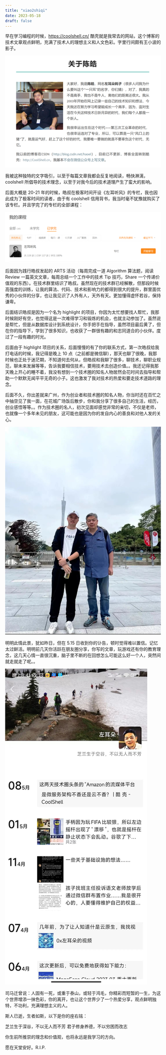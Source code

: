 ```yaml
--- 
title: "xiao2shiqi"
date: 2023-05-18
draft: false
---
```

早在学习编程的时候，https://coolshell.cn/ 酷壳就是我常去的网站，这个博客的技术文章观点鲜明，充满了技术人的理想主义和人文色彩。字里行间颇有王小波的影子。

![图片](./images/640.png)

我被这种独特的文字吸引，以至于每篇文章我都会反复地阅读，畅快淋漓，coolshell 所倡导的技术理念，以至于对我今后的技术道理产生了蛮大的影响。

后面大概是 20-21 年的时候，皓叔在极客时间开设《左耳听风》的专栏，我也因此成为了极客时间的读者，由于有 coolshell 信用背书，我当时毫不犹豫就购买了该专栏。并且学完了的专栏的全部课程：

![图片](./images/640-1684371367556-1.png)

后面因为践行皓叔发起的 ARTS 活动（每周完成一道 Algorithm 算法题，阅读 Review 一篇英文文章，每周总结一个工作中的技术 Tip 技巧，Share 一个传递价值观的东西）。在技术群里结识了皓叔。虽然现在的技术群已经解散，但那段时候高强度的训练，让我的算法、代码、技术和影响力的都得到很大的提升，群里面优秀的小伙伴的分享，也让我见识了人外有人，天外有天。更加懂得虚怀若谷，保持谦卑。

后面结识皓叔是因为一个名为 highlight 的项目，你因为太忙想要找人帮忙，我那时候刚好有空，也觉得这是一次难得学习和锻炼的机会，也就主动参加了。虽然说是帮忙，但是从数据库设计到系统设计，你手把手在指导，虽然项目最后黄了，但在你的指导下，学到了很多知识，也收获了一群很有趣的和志同道合的小伙伴。度过了一段有趣的时光。

后面由于 highlight 项目的关系，后面慢慢的有了你的联系方式，第一次皓叔给我打电话的时候，我记得是晚上 10 点（之前都是微信聊），那天也聊了很晚，我那时候也正处于迷茫期，不知道何去何从，但皓叔和我聊了很多，聊技术，聊职业规范，聊未来发展等等，告诉我要相信技术，要用技术去创造价值。。我还记得我那天晚上开心的睡不着，我没有想到一个技术圈的知名人物居然会花时间去指导和帮助一个默默无闻平平无奇的小子。这也激发了我对技术的热爱和要走技术道路的理念。

后面不久，你出差就来广州，作为创业者和技术圈的知名人物，你当时还在百忙之中抽空见了我一面，在花城广场饭后散步，你和我分享了很多自己的生活，经历，创业感悟等等。。作为技术圈的名人，初次见面却感觉非常的亲切，不仅是老师，也就像一个多年未见的朋友，这可能也是因为你的发自内心的善良和对他人发的关心。

![图片](./images/640-1684371367556-2.jpeg)

明明此情此景，犹如昨日，但在 5.15 日收到你的讣告，顿时觉得难以置信。记忆太过鲜活。明明前几天你活跃在朋友圈分享，你写的文章，玩游戏还有你的教育理念，这几天心情一直很沉重，脑子里不断的在回想怎么可能这么好一个人，突然间就走就走了呢。。

![图片](./images/640-1684371367557-3.jpeg)

司马迁曾说：人固有一死，或重于泰山，或轻于鸿毛，你精彩而短暂的一生，为这个世界增添一抹色彩，你的离开，也让这个世界少了一个热爱分享，观点鲜明独特，不功利，充满理想主义的人。

斯人已逝，生者如斯，以下是你的座右铭：

芝兰生于深谷，不以无人而不芳
君子修身养德，不以穷困而改志

你生前所推崇的理念和价值观，也将永远是我学习的方向。

愿在天堂安好。R.I.P.
